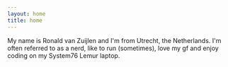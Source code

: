 ```yaml
---
layout: home 
title: home
---
```

My name is Ronald van Zuijlen and I'm from Utrecht, the Netherlands. I'm often referred to as a nerd, like to run (sometimes), love my gf and enjoy coding on my System76 Lemur laptop.
